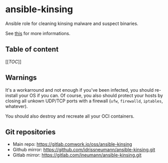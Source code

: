 # ansible-kinsing

Ansible role for cleaning kinsing malware and suspect binaries.

See [this](https://sysdig.com/blog/zoom-into-kinsing-kdevtmpfsi/) for more informations.

## Table of content

[[_TOC_]]

## Warnings

It's a workarround and not enough if you've been infected, you should re-install your OS if you can.
Of course, you also should protect your hosts by closing all unkown UDP/TCP ports with a firewall (`ufw`, `firewalld`, `iptables`, whatever).

You should also destroy and recreate all your OCI containers.

## Git repositories

* Main repo: https://gitlab.comwork.io/oss/ansible-kinsing
* Github mirror: https://github.com/idrissneumann/ansible-kinsing.git
* Gitlab mirror: https://gitlab.com/ineumann/ansible-kinsing.git

